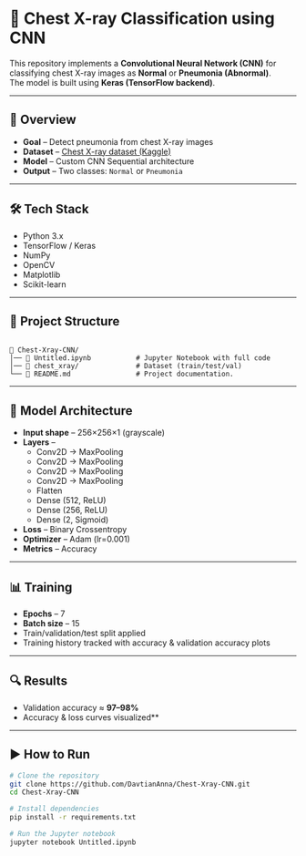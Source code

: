 # 🩻 Chest X-ray Classification using CNN  

This repository implements a **Convolutional Neural Network (CNN)** for classifying chest X-ray images as **Normal** or **Pneumonia (Abnormal)**.  
The model is built using **Keras (TensorFlow backend)**.  

---

## 🚀 Overview  

- **Goal** – Detect pneumonia from chest X-ray images  
- **Dataset** – [Chest X-ray dataset (Kaggle)](https://www.kaggle.com/paultimothymooney/chest-xray-pneumonia)  
- **Model** – Custom CNN Sequential architecture  
- **Output** – Two classes: `Normal` or `Pneumonia`  

---

## 🛠️ Tech Stack  

- Python 3.x  
- TensorFlow / Keras  
- NumPy  
- OpenCV  
- Matplotlib  
- Scikit-learn  

---

## 📂 Project Structure  


```

📁 Chest-Xray-CNN/
│── 📄 Untitled.ipynb           # Jupyter Notebook with full code
│── 📂 chest_xray/              # Dataset (train/test/val)
└── 📜 README.md                # Project documentation.

```

---

## 🧠 Model Architecture  

- **Input shape** – 256×256×1 (grayscale)  
- **Layers** –  
  - Conv2D → MaxPooling  
  - Conv2D → MaxPooling  
  - Conv2D → MaxPooling  
  - Conv2D → MaxPooling  
  - Flatten  
  - Dense (512, ReLU)  
  - Dense (256, ReLU)  
  - Dense (2, Sigmoid)  
- **Loss** – Binary Crossentropy  
- **Optimizer** – Adam (lr=0.001)  
- **Metrics** – Accuracy  

---

## 📊 Training  

- **Epochs** – 7  
- **Batch size** – 15  
- Train/validation/test split applied  
- Training history tracked with accuracy & validation accuracy plots  

---

## 🔍 Results  

- Validation accuracy ≈ **97–98%**  
- Accuracy & loss curves visualized**

---

## ▶️ How to Run  

```bash
# Clone the repository
git clone https://github.com/DavtianAnna/Chest-Xray-CNN.git
cd Chest-Xray-CNN

# Install dependencies
pip install -r requirements.txt

# Run the Jupyter notebook
jupyter notebook Untitled.ipynb
